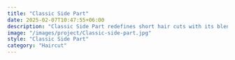 ```yaml
---
title: "Classic Side Part"
date: 2025-02-07T10:47:55+06:00
description: "Classic Side Part redefines short hair cuts with its blend of buzz cut precision and sleek styling."
image: "/images/project/Classic-side-part.jpg"
style: "Classic Side Part"
category: "Haircut"
---
```

